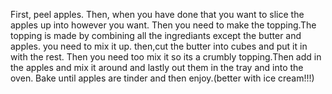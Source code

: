 First, peel apples. Then, when you have done that you want to slice the apples up into however you want. 
Then you need to make the topping.The topping is made by combining all the ingrediants except the butter and apples. you need to mix it up. then,cut the butter into cubes and put it in with the rest. Then you need too mix it so its a crumbly topping.Then add in the apples and mix it around and lastly out them in the tray and into the oven. 
Bake until apples are tinder and then enjoy.(better with ice cream!!!)
